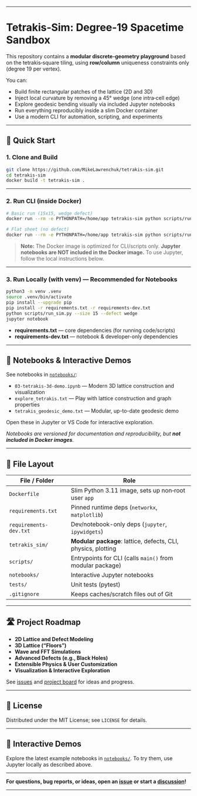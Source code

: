 
---

# Tetrakis‑Sim: Degree‑19 Spacetime Sandbox

This repository contains a **modular discrete‑geometry playground** based on the tetrakis‑square tiling, using **row/column** uniqueness constraints only (degree 19 per vertex).

You can:

* Build finite rectangular patches of the lattice (2D and 3D)
* Inject local curvature by removing a 45° wedge (one intra‑cell edge)
* Explore geodesic bending visually via included Jupyter notebooks
* Run everything reproducibly inside a slim Docker container
* Use a modern CLI for automation, scripting, and experiments

---

## 🚀 Quick Start

### 1. Clone and Build

```bash
git clone https://github.com/MikeLawrenchuk/tetrakis-sim.git
cd tetrakis-sim
docker build -t tetrakis-sim .
```

---

### 2. Run CLI (inside Docker)

```bash
# Basic run (15x15, wedge defect)
docker run --rm -e PYTHONPATH=/home/app tetrakis-sim python scripts/run_sim.py --size 15 --defect wedge

# Flat sheet (no defect)
docker run --rm -e PYTHONPATH=/home/app tetrakis-sim python scripts/run_sim.py --size 15 --defect none
```

> **Note:**
> The Docker image is optimized for CLI/scripts only.
> **Jupyter notebooks are NOT included in the Docker image.**
> To use Jupyter, follow the local instructions below.

---

### 3. Run Locally (with venv) — Recommended for Notebooks

```bash
python3 -m venv .venv
source .venv/bin/activate
pip install --upgrade pip
pip install -r requirements.txt -r requirements-dev.txt
python scripts/run_sim.py --size 15 --defect wedge
jupyter notebook
```

* **requirements.txt** — core dependencies (for running code/scripts)
* **requirements-dev.txt** — notebook & developer-only dependencies

---

## 📓 Notebooks & Interactive Demos

See notebooks in [`notebooks/`](./notebooks/):

* `03-tetrakis-3d-demo.ipynb` — Modern 3D lattice construction and visualization
* `explore_tetrakis.txt` — Play with lattice construction and graph properties
* `tetrakis_geodesic_demo.txt` — Modular, up-to-date geodesic demo

Open these in Jupyter or VS Code for interactive exploration.

*Notebooks are versioned for documentation and reproducibility, but **not included in Docker images**.*

---

## 📁 File Layout

| File / Folder          | Role                                                          |
| ---------------------- | ------------------------------------------------------------- |
| `Dockerfile`           | Slim Python 3.11 image, sets up non‑root user `app`           |
| `requirements.txt`     | Pinned runtime deps (`networkx`, `matplotlib`)                |
| `requirements-dev.txt` | Dev/notebook-only deps (`jupyter`, `ipywidgets`)              |
| `tetrakis_sim/`        | **Modular package**: lattice, defects, CLI, physics, plotting |
| `scripts/`             | Entrypoints for CLI (calls `main()` from modular package)     |
| `notebooks/`           | Interactive Jupyter notebooks                                 |
| `tests/`               | Unit tests (pytest)                                           |
| `.gitignore`           | Keeps caches/scratch files out of Git                         |

---

## 🛣️ Project Roadmap

* **2D Lattice and Defect Modeling**
* **3D Lattice (“Floors”)**
* **Wave and FFT Simulations**
* **Advanced Defects (e.g., Black Holes)**
* **Extensible Physics & User Customization**
* **Visualization & Interactive Exploration**

See [issues](./issues) and [project board](./projects) for ideas and progress.

---

## 📄 License

Distributed under the MIT License; see `LICENSE` for details.

---

## 💬 Interactive Demos

Explore the latest example notebooks in [`notebooks/`](./notebooks/).
To try them, use Jupyter locally as described above.

---

**For questions, bug reports, or ideas, open an [issue](./issues) or start a [discussion](./discussions)!**

---


